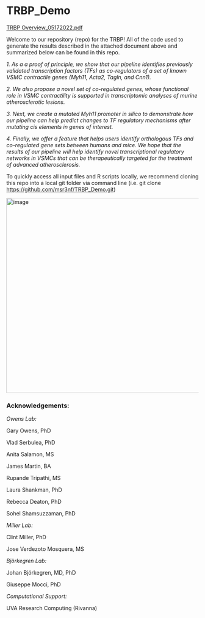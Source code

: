 # TRBP_Demo
[TRBP Overview_05172022.pdf](https://github.com/msr3nf/TRBP_Demo/files/8719290/TRBP.Overview_05172022.pdf)

Welcome to our repository (repo) for the TRBP! All of the code used to generate the results described in the attached document above and summarized below can be found in this repo. 

*1. As a a proof of principle, we show that our pipeline identifies previously validated transcription factors (TFs) as co-regulators of
a set of known VSMC contractile genes (Myh11, Acta2, Tagln, and Cnn1).* 

*2. We also propose a novel set of
co-regulated genes, whose functional role in VSMC contractility is supported in transcriptomic analyses of
murine atherosclerotic lesions.* 

*3. Next, we create a mutated Myh11 promoter in silico to demonstrate how our
pipeline can help predict changes to TF regulatory mechanisms after mutating cis elements in genes of
interest.* 

*4. Finally, we offer a feature that helps users identify orthologous TFs and co-regulated gene sets
between humans and mice. We hope that the results of our pipeline will help identify novel transcriptional
regulatory networks in VSMCs that can be therapeutically targeted for the treatment of advanced
atherosclerosis.*

To quickly access all input files and R scripts locally, we recommend cloning this repo into a local git folder via command line (i.e. git clone https://github.com/msr3nf/TRBP_Demo.git)

<img width="511" alt="image" src="https://user-images.githubusercontent.com/62672439/169460026-f479ba43-4e16-43bc-942c-daf4b5f7d57b.png">

### **Acknowledgements:**

*Owens Lab:*

Gary Owens, PhD

Vlad Serbulea, PhD

Anita Salamon, MS

James Martin, BA

Rupande Tripathi, MS

Laura Shankman, PhD

Rebecca Deaton, PhD

Sohel Shamsuzzaman, PhD


*Miller Lab:* 

Clint Miller, PhD

Jose Verdezoto Mosquera, MS


*Björkegren Lab:*

Johan Björkegren, MD, PhD

Giuseppe Mocci, PhD


*Computational Support:*

UVA Research Computing (Rivanna) 

